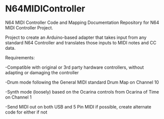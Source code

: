 # N64MIDIController
N64 MIDI Controller
Code and Mapping Documentation Repository for N64 MIDI Controller Project.

Project to create an Arduino-based adapter that takes input from any standard N64 Controller and translates those inputs to MIDI notes and CC data.

Requirements:

-Compatible with original or 3rd party hardware controllers, without adapting or damaging the controller

-Drum mode following the General MIDI standard Drum Map on Channel 10

-Synth mode (loosely) based on the Ocarina controls from Ocarina of Time on Channel 1

-Send MIDI out on both USB and 5 Pin MIDI if possible, create alternate code for either if not
